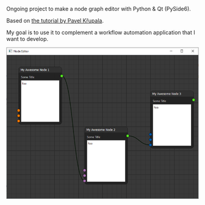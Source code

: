Ongoing project to make a node graph editor with Python & Qt (PySide6).

Based on [the tutorial by Pavel Křupala](https://www.youtube.com/watch?v=xbTLhMJARrk&list=PLZSNHzwDCOggHLThIbCxUhWTgrKVemZkz&index=1).

My goal is to use it to complement a workflow automation application that I want to develop.

![screenshot](scrnsht.png)
